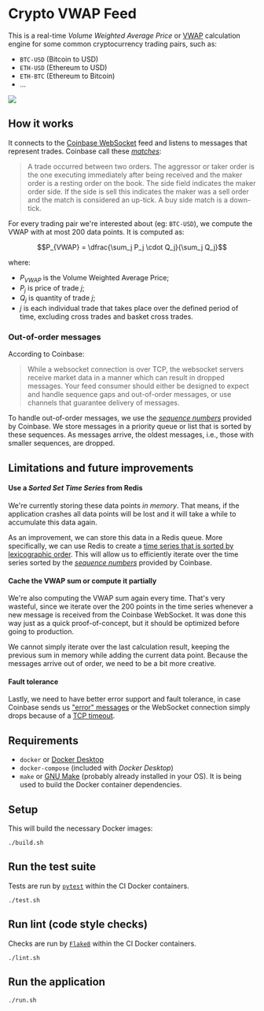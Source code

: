 # Crypto VWAP Feed

This is a real-time _Volume Weighted Average Price_ or [VWAP](https://en.wikipedia.org/wiki/Volume-weighted_average_price) calculation engine for some common cryptocurrency trading pairs, such as:

- `BTC-USD` (Bitcoin to USD)
- `ETH-USD` (Ethereum to USD)
- `ETH-BTC` (Ethereum to Bitcoin)
- ...

<img src="https://github.com/felipead/crypto-vwap-feed/raw/master/doc/running.gif">

## How it works

It connects to the [Coinbase WebSocket](https://docs.pro.coinbase.com/#the-matches-channel) feed and listens to messages that represent trades. Coinbase call these [_matches_](https://docs.pro.coinbase.com/#match):

> A trade occurred between two orders. The aggressor or taker order is the one executing immediately after being received and the maker order is a resting order on the book. The side field indicates the maker order side. If the side is sell this indicates the maker was a sell order and the match is considered an up-tick. A buy side match is a down-tick.

For every trading pair we're interested about (eg: `BTC-USD`), we compute the VWAP with at most 200 data points. It is computed as:

$$P_{VWAP} = \dfrac{\sum_j P_j \cdot  Q_j}{\sum_j Q_j}$$

where:

- $P_{VWAP}$ is the Volume Weighted Average Price;
- $P_{j}$ is price of trade $j$;
- $Q_{j}$ is quantity of trade $j$;
- $j$ is each individual trade that takes place over the defined period of time, excluding cross trades and basket cross trades.

### Out-of-order messages

According to Coinbase:

> While a websocket connection is over TCP, the websocket servers receive market data in a manner which can result in dropped messages. Your feed consumer should either be designed to expect and handle sequence gaps and out-of-order messages, or use channels that guarantee delivery of messages.

To handle out-of-order messages, we use the [_sequence numbers_](https://docs.pro.coinbase.com/#sequence-numbers) provided by Coinbase. We store messages in a priority queue or list that is sorted by these sequences. As messages arrive, the oldest messages, i.e., those with smaller sequences, are dropped.

## Limitations and future improvements

#### Use a _Sorted Set Time Series_ from Redis 

We're currently storing these data points _in memory_. That means, if the application crashes all data points will be lost and it will take a while to accumulate this data again.

As an improvement, we can store this data in a Redis queue. More specifically, we can use Redis to create a [time series that is sorted by lexicographic order](https://redislabs.com/redis-best-practices/time-series/lexicographic-sorted-set-time-series/). This will allow us to efficiently iterate over the time series sorted by the [_sequence numbers_](https://docs.pro.coinbase.com/#sequence-numbers) provided by Coinbase.

#### Cache the VWAP sum or compute it partially

We're also computing the VWAP sum again every time. That's very wasteful, since we iterate over the 200 points in the time series whenever a new message is received from the Coinbase WebSocket. It was done this way just as a quick proof-of-concept, but it should be optimized before going to production.

We cannot simply iterate over the last calculation result, keeping the previous sum in memory while adding the current data point. Because the messages arrive out of order, we need to be a bit more creative. 

#### Fault tolerance

Lastly, we need to have better error support and fault tolerance, in case Coinbase sends us ["error" messages](https://docs.pro.coinbase.com/#protocol-overview) or the WebSocket connection simply drops because of a [TCP timeout](https://en.wikipedia.org/wiki/Fallacies_of_distributed_computing).

## Requirements

- `docker` or [Docker Desktop](https://docs.docker.com/desktop/)
- `docker-compose` (included with _Docker Desktop_)
- `make` or [GNU Make](https://www.gnu.org/software/make/) (probably already installed in your OS). It is being used to build the Docker container dependencies. 

## Setup

This will build the necessary Docker images:

```
./build.sh
```

## Run the test suite

Tests are run by [`pytest`](https://docs.pytest.org/en/stable/) within the CI Docker containers.

```
./test.sh
```

## Run lint (code style checks)

Checks are run by [`Flake8`](https://flake8.pycqa.org/en/latest/) within the CI Docker containers.

```
./lint.sh
```

## Run the application

```
./run.sh
```
